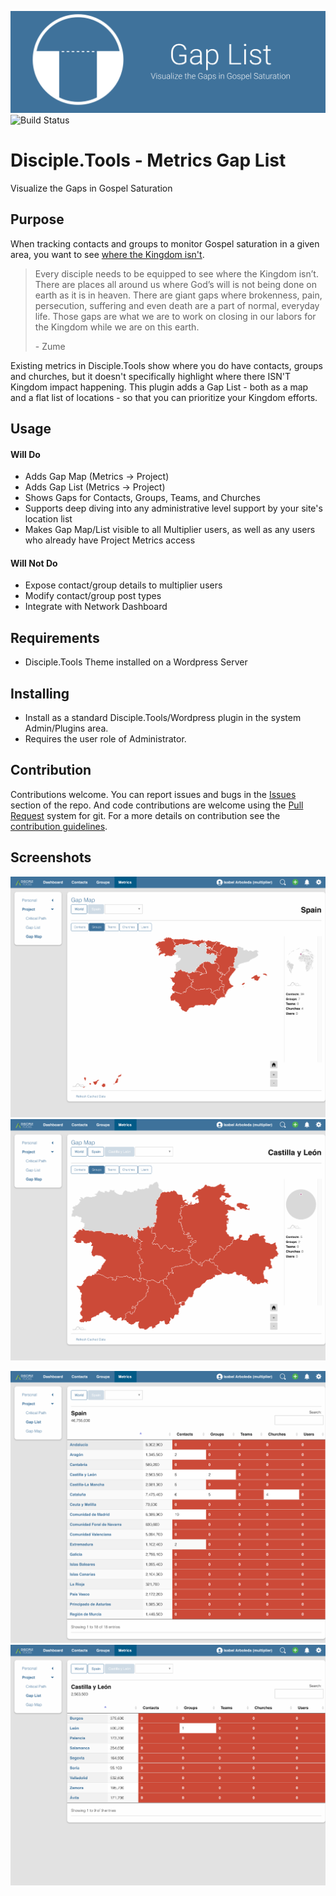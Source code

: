 ![Plugin Banner](https://raw.githubusercontent.com/cairocoder01/dt-metrics-gap-list/master/documentation/banner.png)
![Build Status](https://github.com/cairocoder01/dt-metrics-gap-list/actions/workflows/ci.yml/badge.svg?branch=master)

# Disciple.Tools - Metrics Gap List

Visualize the Gaps in Gospel Saturation

## Purpose

When tracking contacts and groups to monitor Gospel saturation in a given area,
you want to see [where the Kingdom isn't](https://zume.training/eyes-to-see-where-the-kingdom-isnt/).

> Every disciple needs to be equipped to see where the Kingdom isn’t. There are places all around us where God’s will is not being done on earth as it is in heaven. There are giant gaps where brokenness, pain, persecution, suffering and even death are a part of normal, everyday life. Those gaps are what we are to work on closing in our labors for the Kingdom while we are on this earth.
>
> \- Zume

Existing metrics in Disciple.Tools show where you do have contacts, groups and churches,
but it doesn't specifically highlight where there ISN'T Kingdom impact happening.
This plugin adds a Gap List - both as a map and a flat list of locations - so that you
can prioritize your Kingdom efforts.

## Usage

#### Will Do

- Adds Gap Map (Metrics -> Project)
- Adds Gap List (Metrics -> Project)
- Shows Gaps for Contacts, Groups, Teams, and Churches
- Supports deep diving into any administrative level support by your site's location list
- Makes Gap Map/List visible to all Multiplier users, as well as any users who already have Project Metrics access

#### Will Not Do

- Expose contact/group details to multiplier users
- Modify contact/group post types
- Integrate with Network Dashboard

## Requirements

- Disciple.Tools Theme installed on a Wordpress Server

## Installing

- Install as a standard Disciple.Tools/Wordpress plugin in the system Admin/Plugins area.
- Requires the user role of Administrator.

## Contribution

Contributions welcome. You can report issues and bugs in the
[Issues](https://github.com/cairocoder01/dt-metrics-gap-list/issues) section of the repo. And
code contributions are welcome using the [Pull Request](https://github.com/cairocoder01/dt-metrics-gap-list/pulls)
system for git. For a more details on contribution see the
[contribution guidelines](https://github.com/cairocoder01/dt-metrics-gap-list/blob/master/CONTRIBUTING.md).


## Screenshots

![Gap Map - Country](documentation/screen-gap-map-country.png)
![Gap Map - State](documentation/screen-gap-map-state.png)

![Gap List - Country](documentation/screen-gap-list-country.png)
![Gap List - State](documentation/screen-gap-list-state.png)
